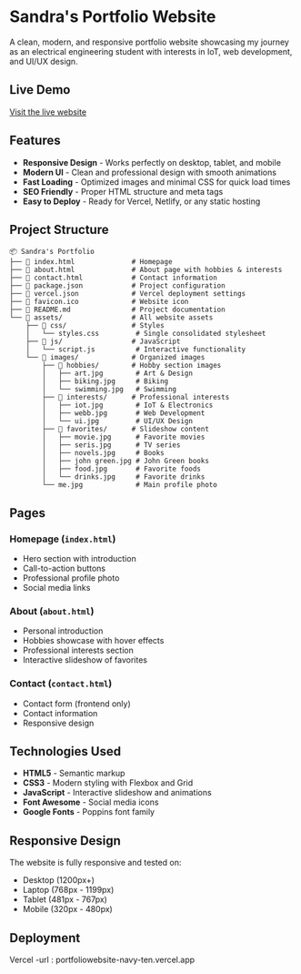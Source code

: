 #  Sandra's Portfolio Website

A clean, modern, and responsive portfolio website showcasing my journey as an electrical engineering student with interests in IoT, web development, and UI/UX design.
##  Live Demo

[Visit the live website](https://your-vercel-url.vercel.app)

##  Features

- **Responsive Design** - Works perfectly on desktop, tablet, and mobile
- **Modern UI** - Clean and professional design with smooth animations
- **Fast Loading** - Optimized images and minimal CSS for quick load times
- **SEO Friendly** - Proper HTML structure and meta tags
- **Easy to Deploy** - Ready for Vercel, Netlify, or any static hosting

##  Project Structure

```
📦 Sandra's Portfolio
├── 📄 index.html              # Homepage
├── 📄 about.html              # About page with hobbies & interests
├── 📄 contact.html            # Contact information
├── 📄 package.json            # Project configuration
├── 📄 vercel.json             # Vercel deployment settings
├── 📄 favicon.ico             # Website icon
├── 📄 README.md               # Project documentation
└── 📂 assets/                 # All website assets
    ├── 📂 css/                # Styles
    │   └── styles.css         # Single consolidated stylesheet
    ├── 📂 js/                 # JavaScript
    │   └── script.js          # Interactive functionality
    └── 📂 images/             # Organized images
        ├── 📂 hobbies/        # Hobby section images
        │   ├── art.jpg        # Art & Design
        │   ├── biking.jpg     # Biking
        │   └── swimming.jpg   # Swimming
        ├── 📂 interests/      # Professional interests
        │   ├── iot.jpg        # IoT & Electronics
        │   ├── webb.jpg       # Web Development
        │   └── ui.jpg         # UI/UX Design
        ├── 📂 favorites/      # Slideshow content
        │   ├── movie.jpg      # Favorite movies
        │   ├── seris.jpg      # TV series
        │   ├── novels.jpg     # Books
        │   ├── john green.jpg # John Green books
        │   ├── food.jpg       # Favorite foods
        │   └── drinks.jpg     # Favorite drinks
        └── me.jpg             # Main profile photo
```

##  Pages

### Homepage (`index.html`)

- Hero section with introduction
- Call-to-action buttons
- Professional profile photo
- Social media links

### About (`about.html`)

- Personal introduction
- Hobbies showcase with hover effects
- Professional interests section
- Interactive slideshow of favorites

### Contact (`contact.html`)

- Contact form (frontend only)
- Contact information
- Responsive design

##  Technologies Used

- **HTML5** - Semantic markup
- **CSS3** - Modern styling with Flexbox and Grid
- **JavaScript** - Interactive slideshow and animations
- **Font Awesome** - Social media icons
- **Google Fonts** - Poppins font family

##  Responsive Design

The website is fully responsive and tested on:

- Desktop (1200px+)
- Laptop (768px - 1199px)
- Tablet (481px - 767px)
- Mobile (320px - 480px)

##  Deployment

 Vercel 
 -url : portfoliowebsite-navy-ten.vercel.app


